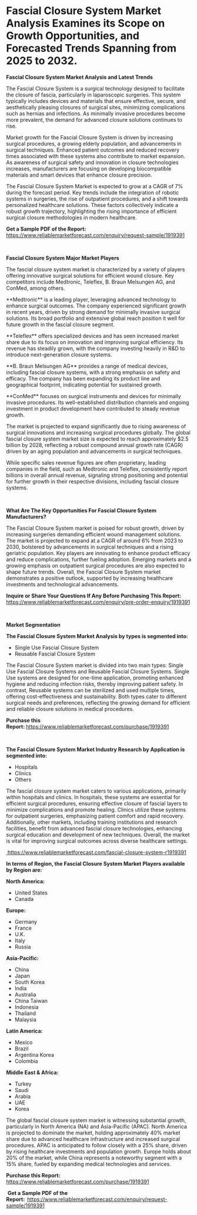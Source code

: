 <p><h1>Fascial Closure System Market Analysis Examines its Scope on Growth Opportunities, and Forecasted Trends Spanning from 2025 to 2032.</h1></p><p><strong>Fascial Closure System Market Analysis and Latest Trends</strong></p>
<p><p>The Fascial Closure System is a surgical technology designed to facilitate the closure of fascia, particularly in laparoscopic surgeries. This system typically includes devices and materials that ensure effective, secure, and aesthetically pleasing closures of surgical sites, minimizing complications such as hernias and infections. As minimally invasive procedures become more prevalent, the demand for advanced closure solutions continues to rise.</p><p>Market growth for the Fascial Closure System is driven by increasing surgical procedures, a growing elderly population, and advancements in surgical techniques. Enhanced patient outcomes and reduced recovery times associated with these systems also contribute to market expansion. As awareness of surgical safety and innovation in closure technologies increases, manufacturers are focusing on developing biocompatible materials and smart devices that enhance closure precision.</p><p>The Fascial Closure System Market is expected to grow at a CAGR of 7% during the forecast period. Key trends include the integration of robotic systems in surgeries, the rise of outpatient procedures, and a shift towards personalized healthcare solutions. These factors collectively indicate a robust growth trajectory, highlighting the rising importance of efficient surgical closure methodologies in modern healthcare.</p></p>
<p><strong>Get a Sample PDF of the Report:&nbsp;</strong> <a href="https://www.reliablemarketforecast.com/enquiry/request-sample/1919391?utm_campaign=2291&utm_medium=2&utm_source=Github&utm_content=ia&utm_term=13042025&utm_id=fascial-closure-system">https://www.reliablemarketforecast.com/enquiry/request-sample/1919391</a></p>
<p>&nbsp;</p>
<p><strong>Fascial Closure System Major Market Players</strong></p>
<p><p>The fascial closure system market is characterized by a variety of players offering innovative surgical solutions for efficient wound closure. Key competitors include Medtronic, Teleflex, B. Braun Melsungen AG, and ConMed, among others.</p><p>**Medtronic** is a leading player, leveraging advanced technology to enhance surgical outcomes. The company experienced significant growth in recent years, driven by strong demand for minimally invasive surgical solutions. Its broad portfolio and extensive global reach position it well for future growth in the fascial closure segment.</p><p>**Teleflex** offers specialized devices and has seen increased market share due to its focus on innovation and improving surgical efficiency. Its revenue has steadily grown, with the company investing heavily in R&D to introduce next-generation closure systems.</p><p>**B. Braun Melsungen AG** provides a range of medical devices, including fascial closure systems, with a strong emphasis on safety and efficacy. The company has been expanding its product line and geographical footprint, indicating potential for sustained growth.</p><p>**ConMed** focuses on surgical instruments and devices for minimally invasive procedures. Its well-established distribution channels and ongoing investment in product development have contributed to steady revenue growth. </p><p>The market is projected to expand significantly due to rising awareness of surgical innovations and increasing surgical procedures globally. The global fascial closure system market size is expected to reach approximately $2.5 billion by 2028, reflecting a robust compound annual growth rate (CAGR) driven by an aging population and advancements in surgical techniques.</p><p>While specific sales revenue figures are often proprietary, leading companies in the field, such as Medtronic and Teleflex, consistently report billions in overall annual revenue, signaling strong positioning and potential for further growth in their respective divisions, including fascial closure systems.</p></p>
<p>&nbsp;</p>
<p><strong>What Are The Key Opportunities For Fascial Closure System Manufacturers?</strong></p>
<p><p>The Fascial Closure System market is poised for robust growth, driven by increasing surgeries demanding efficient wound management solutions. The market is projected to expand at a CAGR of around 6% from 2023 to 2030, bolstered by advancements in surgical techniques and a rising geriatric population. Key players are innovating to enhance product efficacy and reduce complications, further fueling adoption. Emerging markets and a growing emphasis on outpatient surgical procedures are also expected to shape future trends. Overall, the Fascial Closure System market demonstrates a positive outlook, supported by increasing healthcare investments and technological advancements.</p></p>
<p><strong>Inquire or Share Your Questions If Any Before Purchasing This Report:</strong> <a href="https://www.reliablemarketforecast.com/enquiry/pre-order-enquiry/1919391?utm_campaign=2291&utm_medium=2&utm_source=Github&utm_content=ia&utm_term=13042025&utm_id=fascial-closure-system">https://www.reliablemarketforecast.com/enquiry/pre-order-enquiry/1919391</a></p>
<p>&nbsp;</p>
<p><strong>Market Segmentation</strong></p>
<p><strong>The Fascial Closure System Market Analysis by types is segmented into:</strong></p>
<p><ul><li>Single Use Fascial Closure System</li><li>Reusable Fascial Closure System</li></ul></p>
<p><p>The Fascial Closure System market is divided into two main types: Single Use Fascial Closure Systems and Reusable Fascial Closure Systems. Single Use systems are designed for one-time application, promoting enhanced hygiene and reducing infection risks, thereby improving patient safety. In contrast, Reusable systems can be sterilized and used multiple times, offering cost-effectiveness and sustainability. Both types cater to different surgical needs and preferences, reflecting the growing demand for efficient and reliable closure solutions in medical procedures.</p></p>
<p><strong>Purchase this Report:&nbsp;</strong><a href="https://www.reliablemarketforecast.com/purchase/1919391?utm_campaign=2291&utm_medium=2&utm_source=Github&utm_content=ia&utm_term=13042025&utm_id=fascial-closure-system">https://www.reliablemarketforecast.com/purchase/1919391</a></p>
<p>&nbsp;</p>
<p><strong>The Fascial Closure System Market Industry Research by Application is segmented into:</strong></p>
<p><ul><li>Hospitals</li><li>Clinics</li><li>Others</li></ul></p>
<p><p>The fascial closure system market caters to various applications, primarily within hospitals and clinics. In hospitals, these systems are essential for efficient surgical procedures, ensuring effective closure of fascial layers to minimize complications and promote healing. Clinics utilize these systems for outpatient surgeries, emphasizing patient comfort and rapid recovery. Additionally, other markets, including training institutions and research facilities, benefit from advanced fascial closure technologies, enhancing surgical education and development of new techniques. Overall, the market is vital for improving surgical outcomes across diverse healthcare settings.</p></p>
<p><a href="https://www.reliablemarketforecast.com/fascial-closure-system-r1919391?utm_campaign=2291&utm_medium=2&utm_source=Github&utm_content=ia&utm_term=13042025&utm_id=fascial-closure-system">&nbsp;https://www.reliablemarketforecast.com/fascial-closure-system-r1919391</a></p>
<p><strong>In terms of Region, the Fascial Closure System Market Players available by Region are:</strong></p>
<p>
    <p> <strong> North America: </strong>
        <ul>
            <li>United States</li>
            <li>Canada</li>
        </ul>
        </p> 
    <p> <strong> Europe: </strong>
        <ul>
            <li>Germany</li>
            <li>France</li>
            <li>U.K.</li>
            <li>Italy</li>
            <li>Russia</li>
        </ul>
        </p> 
    <p> <strong> Asia-Pacific: </strong>
        <ul>
            <li>China</li>
            <li>Japan</li>
            <li>South Korea</li>
            <li>India</li>
            <li>Australia</li>
            <li>China Taiwan</li>
            <li>Indonesia</li>
            <li>Thailand</li>
            <li>Malaysia</li>
        </ul>
        </p> 
    <p> <strong> Latin America: </strong>
        <ul>
            <li>Mexico</li>
            <li>Brazil</li>
            <li>Argentina Korea</li>
            <li>Colombia</li>
        </ul>
        </p> 
    <p> <strong> Middle East & Africa: </strong>
        <ul>
            <li>Turkey</li>
            <li>Saudi</li>
            <li>Arabia</li>
            <li>UAE</li>
            <li>Korea</li>
        </ul>
    </p>
    </p>
<p><p>The global fascial closure system market is witnessing substantial growth, particularly in North America (NA) and Asia-Pacific (APAC). North America is projected to dominate the market, holding approximately 40% market share due to advanced healthcare infrastructure and increased surgical procedures. APAC is anticipated to follow closely with a 25% share, driven by rising healthcare investments and population growth. Europe holds about 20% of the market, while China represents a noteworthy segment with a 15% share, fueled by expanding medical technologies and services.</p></p>
<p><strong>Purchase this Report: </strong><a href="https://www.reliablemarketforecast.com/purchase/1919391?utm_campaign=2291&utm_medium=2&utm_source=Github&utm_content=ia&utm_term=13042025&utm_id=fascial-closure-system">https://www.reliablemarketforecast.com/purchase/1919391</a></p>
<p>&nbsp;<strong>Get a Sample PDF of the Report:&nbsp;&nbsp;</strong><a href="https://www.reliablemarketforecast.com/enquiry/request-sample/1919391?utm_campaign=2291&utm_medium=2&utm_source=Github&utm_content=ia&utm_term=13042025&utm_id=fascial-closure-system">https://www.reliablemarketforecast.com/enquiry/request-sample/1919391</a></p>
<p><strong></strong></p>
<p><p></p><p></p><p></p></p>